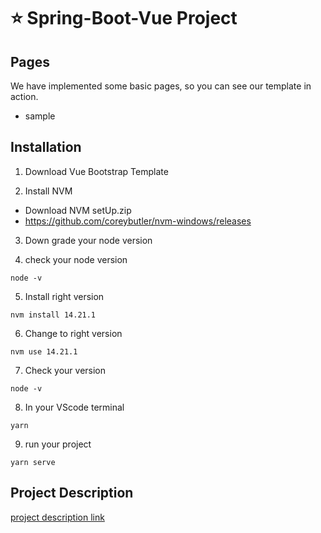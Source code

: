 # ⭐️ Spring-Boot-Vue Project

## Pages

We have implemented some basic pages, so you can see our template in action.

- sample

## Installation

1. Download Vue Bootstrap Template

2. Install NVM

- Download NVM setUp.zip
- https://github.com/coreybutler/nvm-windows/releases

3. Down grade your node version

4. check your node version

```shell
node -v
```

5. Install right version

```shell
nvm install 14.21.1
```

6. Change to right version

```shell
nvm use 14.21.1
```

7. Check your version

```shell
node -v
```

8. In your VScode terminal

```shell
yarn
```

9. run your project

```shell
yarn serve
```

## Project Description

[project description link](https://github.com/jenny6585/Spring-Boot-Vue-Project/blob/main/%EA%B8%B0%ED%9A%8D%EC%95%88.md)
